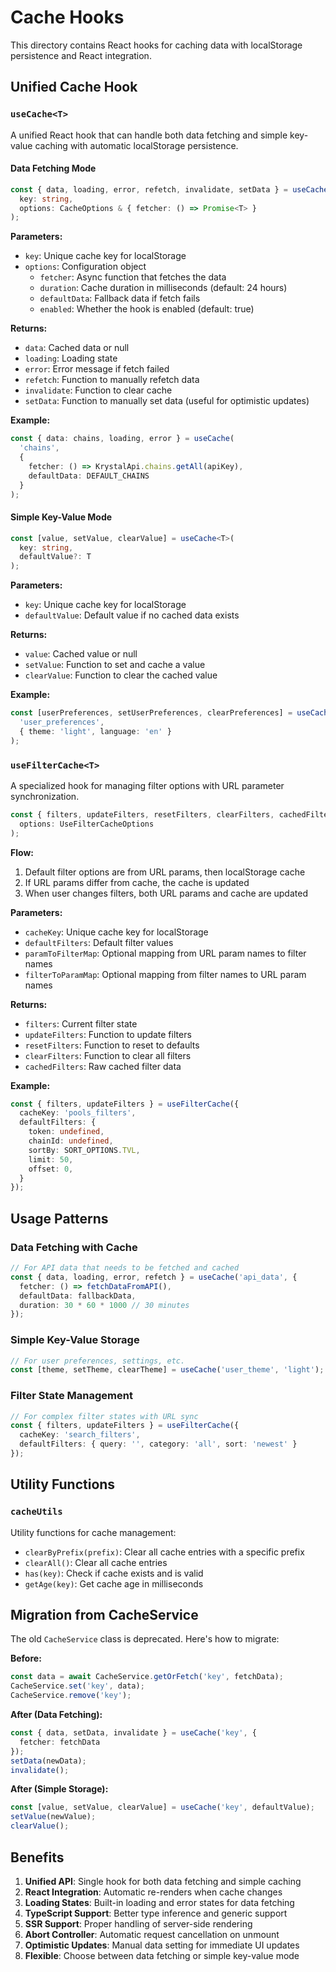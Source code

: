 # Cache Hooks

This directory contains React hooks for caching data with localStorage persistence and React integration.

## Unified Cache Hook

### `useCache<T>`

A unified React hook that can handle both data fetching and simple key-value caching with automatic localStorage persistence.

#### Data Fetching Mode

```typescript
const { data, loading, error, refetch, invalidate, setData } = useCache<T>(
  key: string,
  options: CacheOptions & { fetcher: () => Promise<T> }
);
```

**Parameters:**
- `key`: Unique cache key for localStorage
- `options`: Configuration object
  - `fetcher`: Async function that fetches the data
  - `duration`: Cache duration in milliseconds (default: 24 hours)
  - `defaultData`: Fallback data if fetch fails
  - `enabled`: Whether the hook is enabled (default: true)

**Returns:**
- `data`: Cached data or null
- `loading`: Loading state
- `error`: Error message if fetch failed
- `refetch`: Function to manually refetch data
- `invalidate`: Function to clear cache
- `setData`: Function to manually set data (useful for optimistic updates)

**Example:**
```typescript
const { data: chains, loading, error } = useCache(
  'chains',
  {
    fetcher: () => KrystalApi.chains.getAll(apiKey),
    defaultData: DEFAULT_CHAINS
  }
);
```

#### Simple Key-Value Mode

```typescript
const [value, setValue, clearValue] = useCache<T>(
  key: string,
  defaultValue?: T
);
```

**Parameters:**
- `key`: Unique cache key for localStorage
- `defaultValue`: Default value if no cached data exists

**Returns:**
- `value`: Cached value or null
- `setValue`: Function to set and cache a value
- `clearValue`: Function to clear the cached value

**Example:**
```typescript
const [userPreferences, setUserPreferences, clearPreferences] = useCache(
  'user_preferences',
  { theme: 'light', language: 'en' }
);
```

### `useFilterCache<T>`

A specialized hook for managing filter options with URL parameter synchronization.

```typescript
const { filters, updateFilters, resetFilters, clearFilters, cachedFilters } = useFilterCache<T>(
  options: UseFilterCacheOptions
);
```

**Flow:**
1. Default filter options are from URL params, then localStorage cache
2. If URL params differ from cache, the cache is updated
3. When user changes filters, both URL params and cache are updated

**Parameters:**
- `cacheKey`: Unique cache key for localStorage
- `defaultFilters`: Default filter values
- `paramToFilterMap`: Optional mapping from URL param names to filter names
- `filterToParamMap`: Optional mapping from filter names to URL param names

**Returns:**
- `filters`: Current filter state
- `updateFilters`: Function to update filters
- `resetFilters`: Function to reset to defaults
- `clearFilters`: Function to clear all filters
- `cachedFilters`: Raw cached filter data

**Example:**
```typescript
const { filters, updateFilters } = useFilterCache({
  cacheKey: 'pools_filters',
  defaultFilters: {
    token: undefined,
    chainId: undefined,
    sortBy: SORT_OPTIONS.TVL,
    limit: 50,
    offset: 0,
  }
});
```

## Usage Patterns

### Data Fetching with Cache
```typescript
// For API data that needs to be fetched and cached
const { data, loading, error, refetch } = useCache('api_data', {
  fetcher: () => fetchDataFromAPI(),
  defaultData: fallbackData,
  duration: 30 * 60 * 1000 // 30 minutes
});
```

### Simple Key-Value Storage
```typescript
// For user preferences, settings, etc.
const [theme, setTheme, clearTheme] = useCache('user_theme', 'light');
```

### Filter State Management
```typescript
// For complex filter states with URL sync
const { filters, updateFilters } = useFilterCache({
  cacheKey: 'search_filters',
  defaultFilters: { query: '', category: 'all', sort: 'newest' }
});
```

## Utility Functions

### `cacheUtils`

Utility functions for cache management:

- `clearByPrefix(prefix)`: Clear all cache entries with a specific prefix
- `clearAll()`: Clear all cache entries
- `has(key)`: Check if cache exists and is valid
- `getAge(key)`: Get cache age in milliseconds

## Migration from CacheService

The old `CacheService` class is deprecated. Here's how to migrate:

**Before:**
```typescript
const data = await CacheService.getOrFetch('key', fetchData);
CacheService.set('key', data);
CacheService.remove('key');
```

**After (Data Fetching):**
```typescript
const { data, setData, invalidate } = useCache('key', {
  fetcher: fetchData
});
setData(newData);
invalidate();
```

**After (Simple Storage):**
```typescript
const [value, setValue, clearValue] = useCache('key', defaultValue);
setValue(newValue);
clearValue();
```

## Benefits

1. **Unified API**: Single hook for both data fetching and simple caching
2. **React Integration**: Automatic re-renders when cache changes
3. **Loading States**: Built-in loading and error states for data fetching
4. **TypeScript Support**: Better type inference and generic support
5. **SSR Support**: Proper handling of server-side rendering
6. **Abort Controller**: Automatic request cancellation on unmount
7. **Optimistic Updates**: Manual data setting for immediate UI updates
8. **Flexible**: Choose between data fetching or simple key-value mode 
